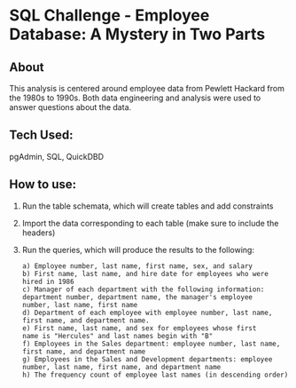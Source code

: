 # SQL Challenge - Employee Database: A Mystery in Two Parts

## About

This analysis is centered around employee data from Pewlett Hackard from the 1980s to 1990s. Both data engineering and analysis were used to answer questions about the data.

## Tech Used:

pgAdmin, SQL, QuickDBD

## How to use:

1) Run the table schemata, which will create tables and add constraints
2) Import the data corresponding to each table (make sure to include the headers)
3) Run the queries, which will produce the results to the following:

       a) Employee number, last name, first name, sex, and salary
       b) First name, last name, and hire date for employees who were 
       hired in 1986
       c) Manager of each department with the following information: 
       department number, department name, the manager's employee 
       number, last name, first name
       d) Department of each employee with employee number, last name, 
       first name, and department name.
       e) First name, last name, and sex for employees whose first 
       name is "Hercules" and last names begin with "B"
       f) Employees in the Sales department: employee number, last name, 
       first name, and department name
       g) Employees in the Sales and Development departments: employee 
       number, last name, first name, and department name
       h) The frequency count of employee last names (in descending order)

